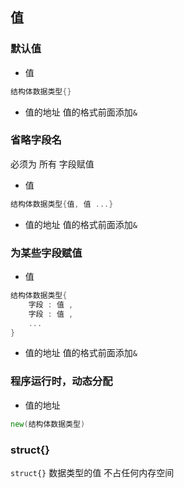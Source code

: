 ##  值
###   默认值
* 值
```go
结构体数据类型{}
```
* 值的地址
值的格式前面添加`&` 



###   省略字段名
必须为 所有 字段赋值
* 值
```go
结构体数据类型{值, 值 ...}
```
* 值的地址
值的格式前面添加`&` 



###   为某些字段赋值
* 值
```go
结构体数据类型{
	字段 : 值 ,
	字段 : 值 ,
	...
}
```
* 值的地址
值的格式前面添加`&` 



###   程序运行时，动态分配
* 值的地址
```go
new(结构体数据类型)
```


###   struct{}
`struct{}` 数据类型的值 不占任何内存空间
